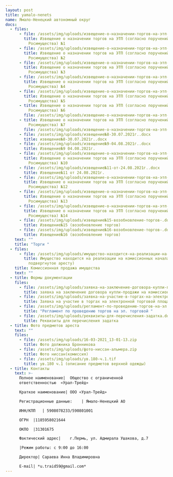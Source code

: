```yaml
---
layout: post
title: yamalo-nenets
name: Ямало-Ненецкий автономный округ
docs:
  - files:
      - file: /assets/img/uploads/извещение-о-назначении-торгов-на-этп-согласно-поручений-мту-росимущества-№1.docx
        title: Извещение о назначении торгов на ЭТП (согласно поручений МТУ
          Росимущества) №1
      - file: /assets/img/uploads/извещение-о-назначении-торгов-на-этп-согласно-поручений-мту-росимущества-№2.docx
        title: Извещение о назначении торгов на ЭТП (согласно поручений МТУ
          Росимущества) №2
      - file: /assets/img/uploads/извещение-о-назначении-торгов-на-этп-согласно-поручений-мту-росимущества-№3.docx
        title: Извещение о назначении торгов на ЭТП (согласно поручений МТУ
          Росимущества) №3
      - file: /assets/img/uploads/извещение-о-назначении-торгов-на-этп-согласно-поручений-мту-росимущества-№4.docx
        title: Извещение о назначении торгов на ЭТП (согласно поручений МТУ
          Росимущества) №4
      - file: /assets/img/uploads/извещение-о-назначении-торгов-на-этп-согласно-поручений-мту-росимущества-№5.docx
        title: Извещение о назначении торгов на ЭТП (согласно поручений МТУ
          Росимущества) №5
      - title: Извещение о назначении торгов на ЭТП (согласно поручений МТУ
          Росимущества) №6
        file: /assets/img/uploads/извещение-о-назначении-торгов-на-этп-согласно-поручений-мту-росимущества-№6.docx
      - title: Извещение о назначении торгов на ЭТП (согласно поручений МТУ
          Росимущества) №7
        file: /assets/img/uploads/извещение-о-назначении-торгов-на-этп-согласно-поручений-мту-росимущества-№7.docx
      - file: /assets/img/uploads/извещение№8-30.07.2021г..docx
        title: извещение№8-30.07.2021г..docx
      - file: /assets/img/uploads/извещение№9-04.08.2021г..docx
        title: Извещение№9 04.08.2021г.
      - file: /assets/img/uploads/извещение-о-назначении-торгов-на-этп-согласно-поручений-мту-росимущества-№10.docx
        title: Извещение о назначении торгов на ЭТП (согласно поручений МТУ
          Росимущества) №10
      - file: /assets/img/uploads/извещение№11-от-24.08.2021г..docx
        title: Извещение№11 от 24.08.2021г.
      - file: /assets/img/uploads/извещение-о-назначении-торгов-на-этп-согласно-поручений-мту-росимущества-№12.docx
        title: Извещение о назначении торгов на ЭТП (согласно поручений МТУ
          Росимущества) №12
      - file: /assets/img/uploads/извещение-о-назначении-торгов-на-этп-согласно-поручений-мту-росимущества-№13.docx
        title: Извещение о назначении торгов на ЭТП (согласно поручений МТУ
          Росимущества) №13
      - file: /assets/img/uploads/извещение-о-назначении-торгов-на-этп-согласно-поручений-мту-росимущества-№14.docx
        title: Извещение о назначении торгов на ЭТП (согласно поручений МТУ
          Росимущества) №14
      - file: /assets/img/uploads/извещение№15-возобновление-торгов-.docx
        title: Извещение№15 (возобновление торгов)
      - file: /assets/img/uploads/извещение№16-возобновление-торгов-.docx
        title: Извещение№16 (возобновление торгов)
    text: ""
    title: "Торги "
  - files:
      - file: /assets/img/uploads/имущество-находится-на-реализации-на-комиссионных-началах-имущество-подвергнутое-аресту-.docx
        title: Имущество находится на реализации на комиссионных началах (имущество
          подвергнутое аресту)
    title: Комиссионная продажа имущества
    text: ""
  - title: Формы документации
    files:
      - file: /assets/img/uploads/заявка-на-заключение-договора-купли-продажи-на-комиссионных-началах.docx
        title: заявка на заключение договора купли-продажи на комиссионных началах
      - file: /assets/img/uploads/заявка-на-участие-в-торгах-на-электронной-торговой-площадке.docx
        title: Заявка на участие в торгах на электронной торговой площадке
      - file: /assets/img/uploads/регламент-по-проведению-торгов-на-эл.-торговой-.doc
        title: "Регламент по проведению торгов на эл. торговой "
      - file: /assets/img/uploads/реквизиты-для-перечисления-задатка.docx
        title: Реквизиты для перечисления задатка
  - title: Фото предметов ареста
    text: ""
    files:
      - file: /assets/img/uploads/16-03-2021_13-01-13.zip
        title: Фото должника Бронникова
      - file: /assets/img/uploads/фото-ниссан-альмера.zip
        title: Фото ниссан(комиссия)
      - file: /assets/img/uploads/ув.180-ч.1.tif
        title: ув.180 ч.1 (описание предметов верхней одежды)
  - title: Контакты
    text: >-
      Полное наименование| 	Общество с ограниченной
      ответственностью  «Урал-Трейд»

      Краткое наименование|	ООО «Урал-Трейд»

      Регистрационные данные:	 | Ямало-Ненецкий АО

      ИНН/КПП	| 5908078233/590801001

      ОГРН	|1185958021644

      ОКПО	|31301675

      Фактический адрес|	г.Пермь, ул. Адмирала Ушакова, д.7

      |Режим работы: с 9:00 до 16:00

      Директор|	Сараева Инна Владимировна

      E-mail| *u.traid59@gmail.com*
---
```

